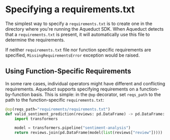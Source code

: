 # Specifying a requirements.txt

The simplest way to specify a `requirements.txt` is to create one in the directory where you're running the Aqueduct SDK. When Aqueduct detects that a `requirements.txt` is present, it will automatically use this file to determine the requirements.

If neither `requirements.txt` file nor function specific requirements are specified, `MissingRequirementsError` exception would be raised.

## Using Function-Specific Requirements

In some rare cases, individual operators might have different and conflicting requirements. Aqueduct supports specifying requirements on a function-by-function basis. This is simple: in the `@op` decorator, set `reqs_path` to the path to the function-specific `requirements.txt`:

```python
@op(reqs_path="requirements/requirements.txt")
def valid_sentiment_prediction(reviews: pd.DataFrame) -> pd.DataFrame:
    import transformers

    model = transformers.pipeline("sentiment-analysis")
    return reviews.join(pd.DataFrame(model(list(reviews["review"]))))
```
